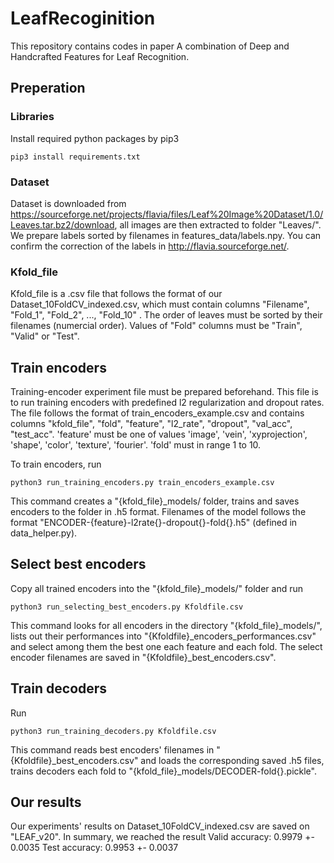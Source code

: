 # LeafRecoginition
This repository contains codes in paper A combination of Deep and Handcrafted Features for Leaf Recognition.

## Preperation


### Libraries
Install required python packages by pip3 

```console
pip3 install requirements.txt
```

### Dataset

Dataset is downloaded from https://sourceforge.net/projects/flavia/files/Leaf%20Image%20Dataset/1.0/Leaves.tar.bz2/download, all images are then extracted to folder "Leaves/".
We prepare labels sorted by filenames in features_data/labels.npy. You can confirm the correction of the labels in http://flavia.sourceforge.net/.

### Kfold_file

Kfold_file is a .csv file that follows the format of our Dataset_10FoldCV_indexed.csv, which must contain columns "Filename", "Fold_1", "Fold_2", ..., "Fold_10" . The order of leaves must be sorted by their filenames (numercial order). Values of "Fold" columns must be "Train", "Valid" or "Test".


## Train encoders

Training-encoder experiment file must be prepared beforehand. This file is to run training encoders with predefined l2 regularization and dropout rates. The file follows the format of train_encoders_example.csv and contains columns "kfold_file", "fold", "feature", "l2_rate", "dropout", "val_acc", "test_acc". 'feature' must be one of values 'image', 'vein', 'xyprojection', 'shape', 'color', 'texture', 'fourier'. 'fold' must in range 1 to 10.

To train encoders, run
```console
python3 run_training_encoders.py train_encoders_example.csv
```
This command creates a "{kfold_file}\_models/ folder, trains and saves encoders to the folder in .h5 format. Filenames of the model follows the format "ENCODER-{feature}-l2rate{}-dropout{}-fold{}.h5" (defined in data_helper.py).

## Select best encoders

Copy all trained encoders into the "{kfold_file}\_models/" folder and run
```console
python3 run_selecting_best_encoders.py Kfoldfile.csv
```
This command looks for all encoders in the directory "{kfold_file}\_models/", lists out their performances into "{Kfoldfile}\_encoders\_performances.csv" and select among them the best one each feature and each fold. The select encoder filenames are saved in "{Kfoldfile}\_best\_encoders.csv".

## Train decoders

Run 
```console
python3 run_training_decoders.py Kfoldfile.csv 
```

This command reads best encoders' filenames in "{Kfoldfile}\_best\_encoders.csv" and loads the corresponding saved .h5 files, trains decoders each fold to "{kfold_file}\_models/DECODER-fold{}.pickle". 

## Our results
Our experiments' results on Dataset_10FoldCV_indexed.csv are saved on "LEAF_v20". In summary, we reached the result
Valid accuracy: 0.9979 +- 0.0035
Test accuracy: 0.9953 +- 0.0037

